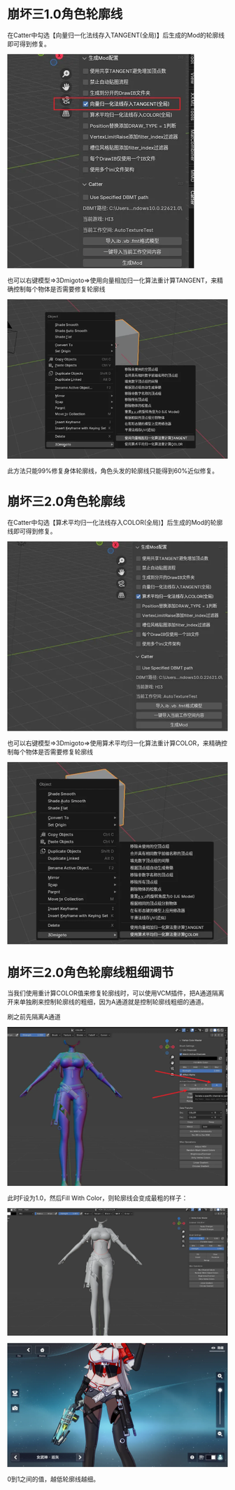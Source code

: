 # 崩坏三1.0角色轮廓线
在Catter中勾选【向量归一化法线存入TANGENT(全局)】后生成的Mod的轮廓线即可得到修复。

![alt text](image.png)

也可以右键模型=>3Dmigoto=>使用向量相加归一化算法重计算TANGENT，来精确控制每个物体是否需要修复轮廓线

![alt text](image-1.png)

此方法只能99%修复身体轮廓线，角色头发的轮廓线只能得到60%近似修复。

# 崩坏三2.0角色轮廓线

在Catter中勾选【算术平均归一化法线存入COLOR(全局)】后生成的Mod的轮廓线即可得到修复。

![alt text](image-2.png)

也可以右键模型=>3Dmigoto=>使用算术平均归一化算法重计算COLOR，来精确控制每个物体是否需要修复轮廓线

![alt text](image-3.png)

# 崩坏三2.0角色轮廓线粗细调节

当我们使用重计算COLOR值来修复轮廓线时，可以使用VCM插件，把A通道隔离开来单独刷来控制轮廓线的粗细，因为A通道就是控制轮廓线粗细的通道。

刷之前先隔离A通道

![alt text](image-4.png)

此时F设为1.0，然后Fill With Color，则轮廓线会变成最粗的样子：

![alt text](image-5.png)

![alt text](image-6.png)

0到1之间的值，越低轮廓线越细。

